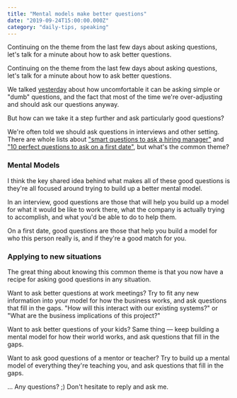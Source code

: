 ```yaml
---
title: "Mental models make better questions"
date: "2019-09-24T15:00:00.000Z"
category: "daily-tips, speaking"
---
```


Continuing on the theme from the last few days about asking questions, let's talk for a minute about how to ask better questions.

<!-- more -->

Continuing on the theme from the last few days about asking questions, let's talk for a minute about how to ask better questions.

We talked [yesterday](https://www.speakwritelisten.com/blog/9-16-there-are-no-dumb-questions) about how uncomfortable it can be asking simple or "dumb" questions, and the fact that most of the time we're over-adjusting and should ask our questions anyway.

But how can we take it a step further and ask particularly good questions?

We're often told we should ask questions in interviews and other setting. There are whole lists about ["smart questions to ask a hiring manager"](https://www.topresume.com/career-advice/13-of-the-smartest-questions-to-ask-a-hiring-manager) and ["10 perfect questions to ask on a first date"](https://www.joinonelove.org/learn/10-perfect-questions-to-ask-on-the-first-date-to-really-get-to-know-someone/), but what's the common theme?

### Mental Models

I think the key shared idea behind what makes all of these good questions is they're all focused around trying to build up a better mental model.

In an interview, good questions are those that will help you build up a model for what it would be like to work there, what the company is actually trying to accomplish, and what you'd be able to do to help them.

On a first date, good questions are those that help you build a model for who this person really is, and if they're a good match for you.

### Applying to new situations

The great thing about knowing this common theme is that you now have a recipe for asking good questions in any situation.

Want to ask better questions at work meetings? Try to fit any new information into your model for how the business works, and ask questions that fill in the gaps. "How will this interact with our existing systems?" or "What are the business implications of this project?"

Want to ask better questions of your kids? Same thing &mdash; keep building a mental model for how their world works, and ask questions that fill in the gaps.

Want to ask good questions of a mentor or teacher? Try to build up a mental model of everything they're teaching you, and ask questions that fill in the gaps.


... Any questions? ;) Don't hesitate to reply and ask me.
